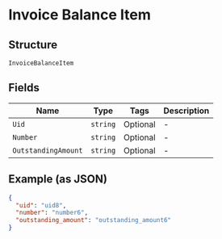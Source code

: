 
# Invoice Balance Item

## Structure

`InvoiceBalanceItem`

## Fields

| Name | Type | Tags | Description |
|  --- | --- | --- | --- |
| `Uid` | `string` | Optional | - |
| `Number` | `string` | Optional | - |
| `OutstandingAmount` | `string` | Optional | - |

## Example (as JSON)

```json
{
  "uid": "uid8",
  "number": "number6",
  "outstanding_amount": "outstanding_amount6"
}
```


